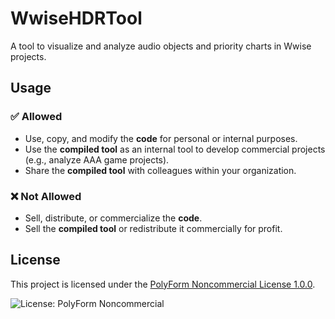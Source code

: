 # WwiseHDRTool

A tool to visualize and analyze audio objects and priority charts in Wwise projects.

## Usage

### ✅ Allowed
- Use, copy, and modify the **code** for personal or internal purposes.
- Use the **compiled tool** as an internal tool to develop commercial projects (e.g., analyze AAA game projects).
- Share the **compiled tool** with colleagues within your organization.

### ❌ Not Allowed
- Sell, distribute, or commercialize the **code**.
- Sell the **compiled tool** or redistribute it commercially for profit.

## License

This project is licensed under the [PolyForm Noncommercial License 1.0.0](LICENSE).

![License: PolyForm Noncommercial](https://img.shields.io/badge/License-PolyForm%20NonCommercial-lightgrey.svg)
